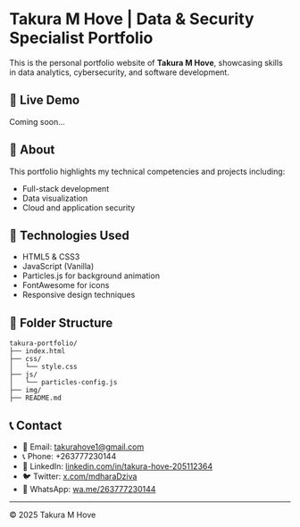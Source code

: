 # Takura M Hove | Data & Security Specialist Portfolio

This is the personal portfolio website of **Takura M Hove**, showcasing skills in data analytics, cybersecurity, and software development.

## 🔗 Live Demo
Coming soon...

## 🧠 About
This portfolio highlights my technical competencies and projects including:
- Full-stack development
- Data visualization
- Cloud and application security

## 🚀 Technologies Used
- HTML5 & CSS3
- JavaScript (Vanilla)
- Particles.js for background animation
- FontAwesome for icons
- Responsive design techniques

## 📂 Folder Structure

```
takura-portfolio/
├── index.html
├── css/
│   └── style.css
├── js/
│   └── particles-config.js
├── img/
├── README.md
```

## 📞 Contact
- 📧 Email: [takurahove1@gmail.com](mailto:takurahove1@gmail.com)
- 📞 Phone: +263777230144
- 💼 LinkedIn: [linkedin.com/in/takura-hove-205112364](https://linkedin.com/in/takura-hove-205112364)
- 🐦 Twitter: [x.com/mdharaDziva](https://x.com/mdharaDziva)
- 💬 WhatsApp: [wa.me/263777230144](https://wa.me/263777230144)

---

© 2025 Takura M Hove
